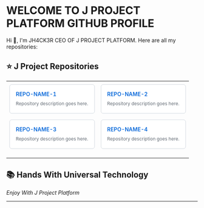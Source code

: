 # WELCOME TO J PROJECT PLATFORM GITHUB PROFILE

Hi 👋, I'm JH4CK3R CEO OF J PROJECT PLATFORM. Here are all my repositories:

## ⭐ J Project Repositories

<div>
<table>
<tr>
<td style="padding: 8px;">

<!-- COLUMN 1 -->
<div style="border: 1px solid #d0d7de; border-radius: 6px; padding: 16px; background-color: #ffffff; margin-bottom: 16px;">
    <div style="margin-bottom: 8px;">
        <a href="https://github.com/jprojectplatform/REPO-NAME-1" style="font-size: 14px; font-weight: 600; color: #0969da; text-decoration: none;">
            REPO-NAME-1
        </a>
    </div>
    <p style="font-size: 12px; color: #656d76; margin: 0; line-height: 1.5;">
        Repository description goes here.
    </p>
</div>

<div style="border: 1px solid #d0d7de; border-radius: 6px; padding: 16px; background-color: #ffffff; margin-bottom: 16px;">
    <div style="margin-bottom: 8px;">
        <a href="https://github.com/jprojectplatform/REPO-NAME-3" style="font-size: 14px; font-weight: 600; color: #0969da; text-decoration: none;">
            REPO-NAME-3
        </a>
    </div>
    <p style="font-size: 12px; color: #656d76; margin: 0; line-height: 1.5;">
        Repository description goes here.
    </p>
</div>

</td>
<td style="padding: 8px;">

<!-- COLUMN 2 -->
<div style="border: 1px solid #d0d7de; border-radius: 6px; padding: 16px; background-color: #ffffff; margin-bottom: 16px;">
    <div style="margin-bottom: 8px;">
        <a href="https://github.com/jprojectplatform/REPO-NAME-2" style="font-size: 14px; font-weight: 600; color: #0969da; text-decoration: none;">
            REPO-NAME-2
        </a>
    </div>
    <p style="font-size: 12px; color: #656d76; margin: 0; line-height: 1.5;">
        Repository description goes here.
    </p>
</div>

<div style="border: 1px solid #d0d7de; border-radius: 6px; padding: 16px; background-color: #ffffff; margin-bottom: 16px;">
    <div style="margin-bottom: 8px;">
        <a href="https://github.com/jprojectplatform/REPO-NAME-4" style="font-size: 14px; font-weight: 600; color: #0969da; text-decoration: none;">
            REPO-NAME-4
        </a>
    </div>
    <p style="font-size: 12px; color: #656d76; margin: 0; line-height: 1.5;">
        Repository description goes here.
    </p>
</div>

</td>
</tr>
</table>
</div>

## 📚 Hands With Universal Technology

*Enjoy With J Project Platform*

---
